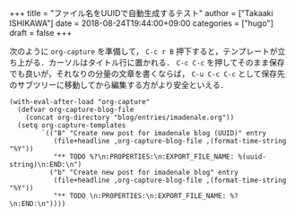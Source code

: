 +++
title = "ファイル名をUUIDで自動生成するテスト"
author = ["Takaaki ISHIKAWA"]
date = 2018-08-24T19:44:00+09:00
categories = ["hugo"]
draft = false
+++

次のように `org-capture` を準備して， `C-c r B` 押下すると，テンプレートが立ち上がる．カーソルはタイトル行に置かれる． `C-c C-c` を押してそのまま保存でも良いが，それなりの分量の文章を書くならば， `C-u C-c C-c` として保存先のサブツリーに移動してから編集する方がより安全といえる．

```emacs-lisp
(with-eval-after-load "org-capture"
  (defvar org-capture-blog-file
    (concat org-directory "blog/entries/imadenale.org"))
  (setq org-capture-templates
        `(("B" "Create new post for imadenale blog (UUID)" entry
           (file+headline ,org-capture-blog-file ,(format-time-string "%Y"))
           "** TODO %?\n:PROPERTIES:\n:EXPORT_FILE_NAME: %(uuid-string)\n:END:\n")
          ("b" "Create new post for imadenale blog" entry
           (file+headline ,org-capture-blog-file ,(format-time-string "%Y"))
           "** TODO \n:PROPERTIES:\n:EXPORT_FILE_NAME: %?\n:END:\n"))))
```
